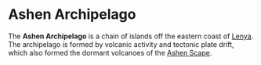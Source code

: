 # Ashen Archipelago

The **Ashen Archipelago** is a chain of islands off the eastern coast of [Lenya](../lenya/index.md). The archipelago is formed by volcanic activity and tectonic plate drift, which also formed the dormant volcanoes of the [Ashen Scape](../lenya/ashen-scape).
